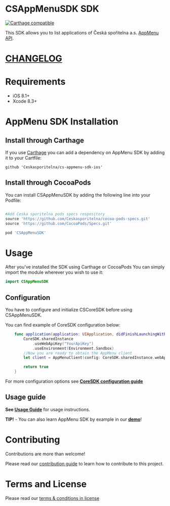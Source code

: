 # CSAppMenuSDK SDK
[![Carthage compatible](https://img.shields.io/badge/Carthage-compatible-4BC51D.svg?style=flat)](https://github.com/Carthage/Carthage)

This SDK allows you to list applications of Česká spořitelna a.s. [AppMenu API](http://docs.ext0csasapplications.apiary.io/#reference/appmenu).

# [CHANGELOG](CHANGELOG.md)

# Requirements
- iOS 8.1+
- Xcode 8.3+

# AppMenu SDK Installation

## Install through Carthage
If you use [Carthage](https://github.com/Carthage/Carthage) you can add a dependency on AppMenu SDK by adding it to your Cartfile:
```
github 'Ceskasporitelna/cs-appmenu-sdk-ios'
```

## Install through CocoaPods
You can install CSAppMenuSDK by adding the following line into your Podfile:
```ruby

#Add Ceska sporitelna pods specs respository
source 'https://github.com/Ceskasporitelna/cocoa-pods-specs.git'
source 'https://github.com/CocoaPods/Specs.git'

pod 'CSAppMenuSDK'
```

# Usage

After you've installed the SDK using Carthage or CocoaPods You can simply import the module wherever you wish to use it:
```swift
import CSAppMenuSDK
```

## Configuration

You have to configure and initialize CSCoreSDK before using CSAppMenuSDK.

You can find example of CoreSDK configuration below:
```swift
    func application(application: UIApplication, didFinishLaunchingWithOptions launchOptions: [NSObject: AnyObject]?) -> Bool {
        CoreSDK.sharedInstance
            .useWebApiKey("YourApiKey")
            .useEnvironment(Environment.Sandbox)
	    //Now you are ready to obtain the AppMenu client
        let client = AppMenuClient(config: CoreSDK.sharedInstance.webApiConfiguration)

        return true
    }
```

For more configuration options see **[CoreSDK configuration guide](https://github.com/Ceskasporitelna/cs-core-sdk-ios/blob/master/docs/configuration.md)**

## Usage guide
**See [Usage Guide](./docs/appMenu.md)** for usage instructions.

**TIP!** - You can also learn AppMenu SDK by example in our [**demo**](https://github.com/Ceskasporitelna/csas-sdk-demo-ios)!


# Contributing
Contributions are more than welcome!

Please read our [contribution guide](CONTRIBUTING.md) to learn how to contribute to this project.

# Terms and License
Please read our [terms & conditions in license](LICENSE.md)
